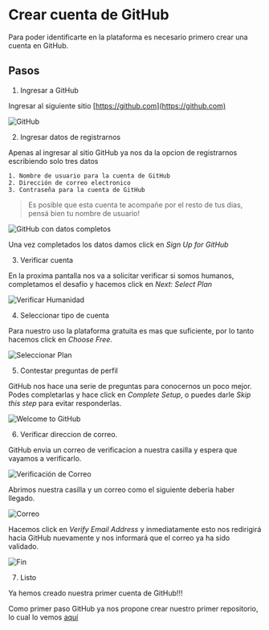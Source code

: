 # Crear cuenta de GitHub

Para poder identificarte en la plataforma es necesario primero crear una cuenta en GitHub. 

## Pasos

1. Ingresar a GitHub

Ingresar al siguiente sitio [https://github.com](https://github.com)

![GitHub][github]

2. Ingresar datos de registrarnos

Apenas al ingresar al sitio GitHub ya nos da la opcion de registrarnos escribiendo solo tres datos

	1. Nombre de usuario para la cuenta de GitHub
	2. Dirección de correo electronico
	3. Contraseña para la cuenta de GitHub

> Es posible que esta cuenta te acompañe por el resto de tus dias, pensá bien tu nombre de usuario!

![GitHub con datos completos][github-completo]

Una vez completados los datos damos click en *Sign Up for GitHub*

3. Verificar cuenta

En la proxima pantalla nos va a solicitar verificar si somos humanos, completamos el desafío y hacemos click en *Next: Select Plan*

![Verificar Humanidad][verificar-humano]

4. Seleccionar tipo de cuenta

Para nuestro uso la plataforma gratuita es mas que suficiente, por lo tanto hacemos click en *Choose Free*.

![Seleccionar Plan][plan]

5. Contestar preguntas de perfil

GitHub nos hace una serie de preguntas para conocernos un poco mejor. Podes completarlas y hace click en *Complete Setup*, o puedes darle *Skip this step* para evitar responderlas.

![Welcome to GitHub][welcome]

6. Verificar direccion de correo.

GitHub envia un correo de verificacion a nuestra casilla y espera que vayamos a verificarlo. 

![Verificación de Correo][verificar-correo]

Abrimos nuestra casilla y un correo como el siguiente debería haber llegado.

![Correo][correo]

Hacemos click en *Verify Email Address* y inmediatamente esto nos redirigirá hacia GitHub nuevamente y nos informará que el correo ya ha sido validado.

![Fin][fin]

7. Listo

Ya hemos creado nuestra primer cuenta de GitHub!!! 

Como primer paso GitHub ya nos propone crear nuestro primer repositorio, lo cual lo vemos [aquí](repo.md)

[github]: img/cuenta/github.png "Página principal de GitHub"
[github-completo]: img/cuenta/github-completo.png "Página principal con datos completados"
[verificar-humano]: img/cuenta/verificar-humano.png "Verificación de Humanidad"
[plan]: img/cuenta/plan.png "Seleccion de Plan"
[welcome]: img/cuenta/welcome.png "Welcome tu GitHub"
[verificar-correo]: img/cuenta/verificar-correo.png "Verificación de Correo"
[correo]: img/cuenta/correo.png "Correo"
[fin]: img/cuenta/fin.png "Fin"